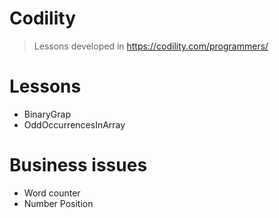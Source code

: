 # Codility
>Lessons developed in https://codility.com/programmers/

# Lessons
- BinaryGrap
- OddOccurrencesInArray

# Business issues
- Word counter
- Number Position
